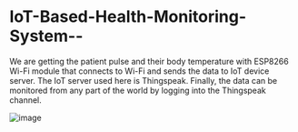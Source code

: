 # IoT-Based-Health-Monitoring-System--
We are getting the patient pulse and their body temperature with ESP8266 Wi-Fi module that connects to Wi-Fi and sends the data to IoT device server. The IoT server used here is Thingspeak. Finally, the data can be monitored from any part of the world by logging into the Thingspeak channel.


![image](https://github.com/dd179/IoT-Based-Health-Monitoring-System--/assets/130001604/85d00d54-a051-411f-abd3-340ebbf414d1)
